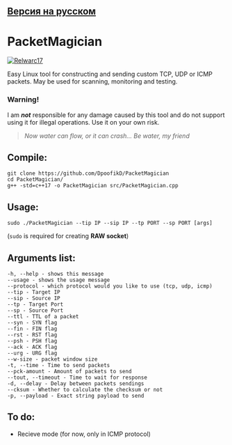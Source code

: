 ## [Версия на русском](https://github.com/DpoofikD/PacketMagician/blob/main/README_ru.md)

# PacketMagician
[ ![Relwarc17](https://www.hackthebox.eu/badge/image/278078)](https://www.hackthebox.eu/home/users/profile/278078)

Easy Linux tool for constructing and sending custom TCP, UDP or ICMP packets. May be used for scanning, monitoring and testing.

### Warning!

I am **_not_** responsible for any damage caused by this tool and do not support using it for illegal operations. Use it on your own risk.

> *Now water can flow, or it can crash... Be water, my friend*

## Compile:

~~~
git clone https://github.com/DpoofikD/PacketMagician
cd PacketMagician/
g++ -std=c++17 -o PacketMagician src/PacketMagician.cpp
~~~

## Usage:

~~~
sudo ./PacketMagician --tip IP --sip IP --tp PORT --sp PORT [args]
~~~

(```sudo``` is required for creating **RAW socket**)

## Arguments list:
~~~
-h, --help - shows this message
--usage - shows the usage message
--protocol - which protocol would you like to use (tcp, udp, icmp)
--tip - Target IP
--sip - Source IP
--tp - Target Port
--sp - Source Port
--ttl - TTL of a packet
--syn - SYN flag
--fin - FIN flag
--rst - RST flag
--psh - PSH flag
--ack - ACK flag
--urg - URG flag
--w-size - packet window size
-t, --time - Time to send packets
--pck-amount - Amount of packets to send
--tout, --timeout - Time to wait for response
-d, --delay - Delay between packets sendings
--cksum - Whether to calculate the checksum or not
-p, --payload - Exact string payload to send
~~~


## To do:
- Recieve mode (for now, only in ICMP protocol)
